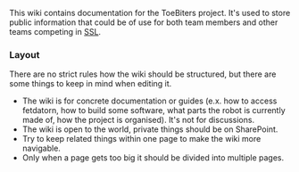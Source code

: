 This wiki contains documentation for the ToeBiters project. It's used to store public information that could be of use for both team members and other teams competing in [SSL](https://ssl.robocup.org/).

### Layout
There are no strict rules how the wiki should be structured, but there are some things to keep in mind when editing it.
- The wiki is for concrete documentation or guides (e.x. how to access fetdatorn, how to build some software, what parts the robot is currently made of, how the project is organised). It's not for discussions.
- The wiki is open to the world, private things should be on SharePoint.
- Try to keep related things within one page to make the wiki more navigable.
- Only when a page gets too big it should be divided into multiple pages.